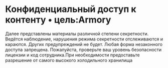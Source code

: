 # Конфиденциальный доступ к контенту • цель:Armory
Далее представлены материалы различной степени секретности.
Ведётся наблюдение, нарушения режима секретности отслеживаются и караются.
Других предупреждений не будет.
Любая форма незаконного доступа запрещена. Пожалуйста, проверьте ваш уровень безопасности лицензии и код сотрудника.При необходимости предоставьте разрешение от самого высокого холодильного хранилища
